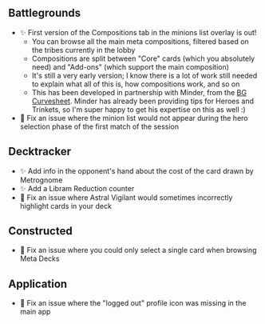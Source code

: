 ## Battlegrounds

-   ✨ First version of the Compositions tab in the minions list overlay is out!
    -   You can browse all the main meta compositions, filtered based on the tribes currently in the lobby
    -   Compositions are split between "Core" cards (which you absolutely need) and "Add-ons" (which support the main composition)
    -   It's still a very early version; I know there is a lot of work still needed to explain what all of this is, how compositions work, and so on
    -   This has been developed in partnership with Minder, from the [BG Curvesheet](https://www.bgcurvesheet.com/). Minder has already been providing tips for Heroes and Trinkets, so I'm super happy to get his expertise on this as well :)
-   🐞 Fix an issue where the minion list would not appear during the hero selection phase of the first match of the session

## Decktracker

-   ✨ Add info in the opponent's hand about the cost of the card drawn by Metrognome
-   ✨ Add a Libram Reduction counter
-   🐞 Fix an issue where Astral Vigilant would sometimes incorrectly highlight cards in your deck

## Constructed

-   🐞 Fix an issue where you could only select a single card when browsing Meta Decks

## Application

-   🐞 Fix an issue where the "logged out" profile icon was missing in the main app
